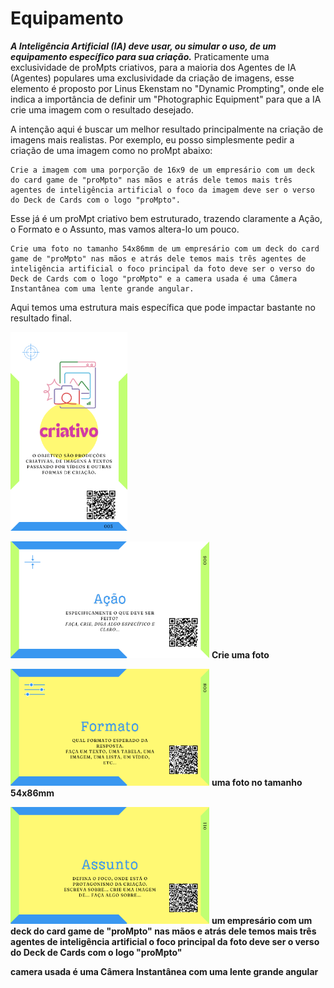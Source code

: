# Equipamento
***A Inteligência Artificial (IA) deve usar, ou simular o uso, de um equipamento específico para sua criação.***
Praticamente uma exclusividade de proMpts criativos, para a maioria dos Agentes de IA (Agentes)  populares uma exclusividade da criação de imagens, esse elemento é proposto por Linus Ekenstam no "Dynamic Prompting", onde ele indica a importância de definir um "Photographic Equipment" para que a IA crie uma imagem com o resultado desejado.

A intenção aqui é buscar um melhor resultado principalmente na criação de imagens mais realistas. Por exemplo, eu posso simplesmente pedir a criação de uma imagem como no proMpt abaixo:

```
Crie a imagem com uma porporção de 16x9 de um empresário com um deck do card game de "proMpto" nas mãos e atrás dele temos mais três agentes de inteligência artificial o foco da imagem deve ser o verso do Deck de Cards com o logo "proMpto".
```

Esse já é um proMpt criativo bem estruturado, trazendo claramente a Ação, o Formato e o Assunto, mas vamos altera-lo um pouco.

```
Crie uma foto no tamanho 54x86mm de um empresário com um deck do card game de "proMpto" nas mãos e atrás dele temos mais três agentes de inteligência artificial o foco principal da foto deve ser o verso do Deck de Cards com o logo "proMpto" e a camera usada é uma Câmera Instantânea com uma lente grande angular.
```
Aqui temos uma estrutura mais específica que pode impactar bastante no resultado final.

[<img src="../../imagens/cards/4.png" width="187" height="318">](../../tipos-de-prompt/criativo.md)

[<img src="../../imagens/cards/7.png"  width="318" height="187">](../../partes-de-prompt/acao.md) **Crie uma foto** 

[<img src="../../imagens/cards/9.png"  width="318" height="187">](../../partes-de-prompt/controle/formato.md) **uma foto no tamanho 54x86mm**

[<img src="../../imagens/cards/12.png"  width="318" height="187">](../../partes-de-prompt/assunto.md) **um empresário com um deck do card game de "proMpto" nas mãos e atrás dele temos mais três agentes de inteligência artificial o foco principal da foto deve ser o verso do Deck de Cards com o logo "proMpto"**

**camera usada é uma Câmera Instantânea com uma lente grande angular**


